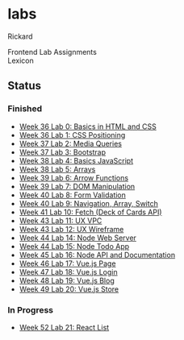 # labs
Rickard

Frontend Lab Assignments  
Lexicon

## Status

### Finished

- [Week 36 Lab 0: Basics in HTML and CSS](00_week36_basics_html_css/)
- [Week 36 Lab 1: CSS Positioning](01_week36_css_positioning/)  
- [Week 37 Lab 2: Media Queries](02_week37_media_queries/)  
- [Week 37 Lab 3: Bootstrap](03_week37_bootstrap/)  
- [Week 38 Lab 4: Basics JavaScript](04_week38_basics_js/)
- [Week 38 Lab 5: Arrays](05_week38_arrays/)
- [Week 39 Lab 6: Arrow Functions](06_week39_arrow_functions/) 
- [Week 39 Lab 7: DOM Manipulation](07_week39_dom_manipulation/)
- [Week 40 Lab 8: Form Validation](08_week40_form_validation/) 
- [Week 40 Lab 9: Navigation, Array, Switch](09_week40_nav_array_switch/)
- [Week 41 Lab 10: Fetch (Deck of Cards API)](10_week41_fetch/)
- [Week 43 Lab 11: UX VPC](11_week43_ux_vpc/)
- [Week 43 Lab 12: UX Wireframe](12_week43_ux_wireframe/)
- [Week 44 Lab 14: Node Web Server](14_week44_node_web_server/)
- [Week 44 Lab 15: Node Todo App](15_week44_node_todo_app/)
- [Week 45 Lab 16: Node API and Documentation](16_week45_node_api_doc/)
- [Week 46 Lab 17: Vue.js Page](17_week46_vue_page)
- [Week 47 Lab 18: Vue.js Login](18_week47_vue_login)
- [Week 48 Lab 19: Vue.js Blog](19_week48_vue_blog)
- [Week 49 Lab 20: Vue.js Store](20_week49_vue_store)

### In Progress

- [Week 52 Lab 21: React List](21_week52_react_list)

